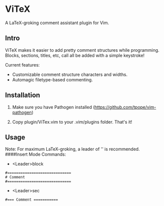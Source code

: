 ViTeX
=====

A LaTeX-groking comment assistant plugin for Vim.

Intro
-----

ViTeX makes it easier to add pretty comment structures while programming. 
Blocks, sections, titles, etc, call all be added with a simple keystroke!

Current features:
  * Customizable comment structure characters and widths.
  * Automagic filetype-based commenting.

Installation
------------
1) Make sure you have Pathogen installed (https://github.com/tpope/vim-pathogen)

2) Copy plugin/ViTex.vim to your .vim/plugins folder. That's it!

Usage
-----

Note: For maximum LaTeX-groking, a leader of '\' is recommended.
####Insert Mode Commands:

 * \<Leader\>block
```
#=============================
# Comment
#=============================
```

 * \<Leader\>sec
```
#=== Comment ===========
```
